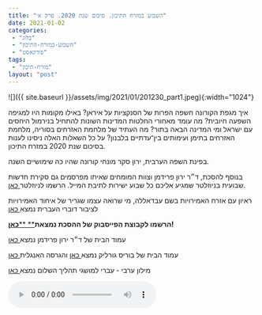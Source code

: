 ```yaml
---
title: "השבוע במזרח התיכון. סיכום שנת 2020. פרק א׳"
date: 2021-01-02
categories: 
 - "בלוג"
 - "השבוע-במזרח-התיכון"
 - "פודקאסט"
tags: 
 - "מזרח-תיכון"
layout: "post"
---
```


![]({{ site.baseurl }}/assets/img/2021/01/201230_part1.jpeg){:width="1024"}

איך מגפת הקורונה חשפה הפרות של הסנקציות על איראן? באילו מקומות היו למגיפה השפעה חיובית? מה עומד מאחורי החלטות המדינות השונות להתחיל בנירמול היחסים עם ישראל ומי המדינה הבאה בתור? מה העתיד של מלחמת האזרחים בסוריה, מלחמת האזרחים בתימן ועימותים בין־עדתיים בלבנון? על כל השאלות האלה ניסינו לענות בסיכום שנת 2020 במזרח התיכון.  

בפינת השפה הערבית, ירון סקר מונחי קורונה שהיו כה שימושיים השנה.

בנוסף להסכת, ד״ר ירון פרידמן וצוות המומחים שאיתו מפרסמים גם סקירת חדשות שבועית בניוזלטר שמגיע אליכם כל שבוע ישירות לתיבת המייל. הרשמו לניוזלטר[ כאן](https://haifa.us7.list-manage.com/subscribe?u=11fe1442157d219f56c36d2a9&id=e0b5399e69).

ראיון עם אזרח האמירויות בשם עבדאללה, מי שרואה עצמו שגריר של איחוד האמירויות לציבור דוברי העברית נמצא[ כאן](https://www.podbean.com/media/share/pb-cqhn4-f53420)

**הרשמו לקבוצת הפייסבוק של ההסכת נמצאת**[** ****כאן**](https://www.facebook.com/%D7%94%D7%A9%D7%91%D7%95%D7%A2-%D7%91%D7%9E%D7%96%D7%A8%D7%97-%D7%94%D7%AA%D7%99%D7%9B%D7%95%D7%9F-106108581379570)**!**

עמוד הבית של ד״ר ירון פרידמן נמצא[ כאן](https://sites.google.com/site/learnspokenarabic)

עמוד הבית של בוריס גורליק נמצא[ כאן](http://he.gorelik.net/about) והגרסה האנגלית[ כאן](http://gorelik.net/about/)

מילון ערבי - עברי למושגי תהליך השלום נמצא[ כאן](https://mcusercontent.com/11fe1442157d219f56c36d2a9/files/61513d71-0704-4233-9eb7-f42d8eb74286/%D7%9E%D7%99%D7%9C%D7%95%D7%9F_%D7%AA%D7%94%D7%9C%D7%99%D7%9A_%D7%94%D7%A9%D7%9C%D7%95%D7%9D_%D7%91%D7%99%D7%9F_%D7%99%D7%A9%D7%A8%D7%90%D7%9C_%D7%95%D7%9E%D7%93%D7%99%D7%A0%D7%95%D7%AA_%D7%94%D7%9E%D7%A4%D7%A8%D7%A5_%D7%94%D7%A4%D7%A8%D7%A1%D7%99.01.pdf)

<audio controls src="https://d3ctxlq1ktw2nl.cloudfront.net/staging/2020-11-31/6b301971-8a9f-d817-c59d-0e97176f7fd4.mp3" class=" wp-block-audio"></audio>
